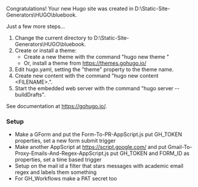 Congratulations! Your new Hugo site was created in D:\Static-Site-Generators\HUGO\bluebook.

Just a few more steps...

1. Change the current directory to D:\Static-Site-Generators\HUGO\bluebook.
2. Create or install a theme:
   - Create a new theme with the command "hugo new theme <THEMENAME>"
   - Or, install a theme from https://themes.gohugo.io/
3. Edit hugo.yaml, setting the "theme" property to the theme name.
4. Create new content with the command "hugo new content <SECTIONNAME>\<FILENAME>.<FORMAT>".
5. Start the embedded web server with the command "hugo server --buildDrafts".

See documentation at https://gohugo.io/.


### Setup
- Make a GForm and put the Form-To-PR-AppScript.js put GH_TOKEN properties, set a new form submit trigger
- Make another AppScript at https://script.google.com/ and put Gmail-To-Proxy-Emails-And-Regex-AppScript.js put GH_TOKEN and FORM_ID as properties, set a time based trigger
- Setup on the mail id a filter that stars messages with academic email regex and labels them something
- For GH_Workflows make a PAT secret too
